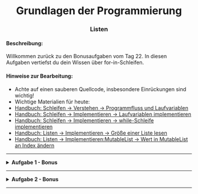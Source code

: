 
<h1 align="center">Grundlagen der Programmierung</h1>
<h3 align="center">Listen</h3>

#### Beschreibung:

Willkommen zurück zu den Bonusaufgaben vom Tag 22. In diesen Aufgaben vertiefst du dein Wissen über for-in-Schleifen.




#### Hinweise zur Bearbeitung:
  - Achte auf einen sauberen Quellcode, insbesondere Einrückungen sind wichtig!
  - Wichtige Materialien für heute:
  - [Handbuch: Schleifen → Verstehen → Programmfluss und Laufvariablen](https://docs.google.com/document/d/13SyoQ3tgIr4T9tiUl42V5kiBGQwV4Lk-XA2SsKf-va0/edit#heading=h.khc665cedvja)
  - [Handbuch: Schleifen → Implementieren → Laufvariablen implementieren](https://docs.google.com/document/d/13SyoQ3tgIr4T9tiUl42V5kiBGQwV4Lk-XA2SsKf-va0/edit#heading=h.4b4isj8cze29)
  - [Handbuch: Schleifen → Implementieren → while-Schleife implementieren](https://docs.google.com/document/d/13SyoQ3tgIr4T9tiUl42V5kiBGQwV4Lk-XA2SsKf-va0/edit#heading=h.hf34b5wgif84)
  - [Handbuch: Listen → Implementieren → Größe einer Liste lesen](https://docs.google.com/document/d/13SyoQ3tgIr4T9tiUl42V5kiBGQwV4Lk-XA2SsKf-va0/edit#heading=h.bvtmwoufzcex)
  - [Handbuch: Listen → Implementieren:MutableList → Wert in MutableList an Index ändern](https://docs.google.com/document/d/13SyoQ3tgIr4T9tiUl42V5kiBGQwV4Lk-XA2SsKf-va0/edit#heading=h.x824jd5wl02t)
  
---

<details>
<summary> <b> Aufgabe 1 - Bonus </b> </summary>

In der ersten Aufgabe sollst du die Reihenfolge der Elemente einer Liste umdrehen.


Nimm dazu die nameList und speichere die umgedrehte liste in die Variable sortedList.

Das Programm gibt "Du hast die Aufgabe gelöst" aus, wenn dein Ergebnis richtig ist.

Hinweis zum Verständnis:

Die nameList ("Paul","Dieter", "Jannes", "Lukas", "Hans")

Soll umgedreht in der sortedList abgespeichert werden, sodass die sortedList so aussieht:

("Hans", "Lukas","Jannes", "Dieter", "Paul")

**Datei für die Aufgabe:** *kotlin -> 1_Aufgabe.kt*

</details>

---

<details>
<summary> <b> Aufgabe 2 - Bonus </b> </summary>

Gegeben ist eine lange Liste von Integer-Werten.

Finde die höchste zahl in der Liste mit Hilfe der for in Schleife. Speicher die höchste Zahl in einer Variable ab und prüfe wie oft die Zahl in der Liste vorkommt.
Wie oft kommt sie vor ? 
Gib beides in der Konsole aus.

Hinweis: Es sind 2 separate For in Schleifen inkl. einer If-Bedingung


**Datei für die Aufgabe:** *kotlin -> 2_Aufgabe.kt*

</details>

---



